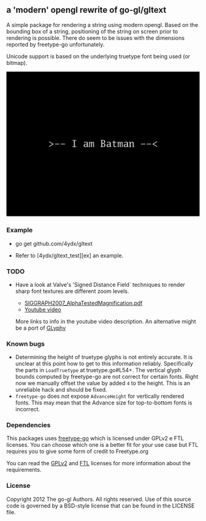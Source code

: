 ## a 'modern' opengl rewrite of go-gl/gltext

A simple package for rendering a string using modern opengl.  Based on the bounding
box of a string, positioning of the string on screen prior to rendering is possible.
There do seem to be issues with the dimensions reported by freetype-go unfortunately.

Unicode support is based on the underlying truetype font being used (or bitmap).

![Alt text](/example.png?raw=true "Working Example")

### Example

* go get github.com/4ydx/gltext

* Refer to [4ydx/gltext_test][ex] an example.

### TODO

* Have a look at Valve's 'Signed Distance Field` techniques to render
  sharp font textures are different zoom levels.

  * [SIGGRAPH2007_AlphaTestedMagnification.pdf](http://www.valvesoftware.com/publications/2007/SIGGRAPH2007_AlphaTestedMagnification.pdf)
  * [Youtube video](http://www.youtube.com/watch?v=CGZRHJvJYIg)
  
  More links to info in the youtube video description.
  An alternative might be a port of [GLyphy](http://code.google.com/p/glyphy/)


### Known bugs

* Determining the height of truetype glyphs is not entirely accurate.
  It is unclear at this point how to get to this information reliably.
  Specifically the parts in `LoadTruetype` at truetype.go#L54+.
  The vertical glyph bounds computed by freetype-go are not correct for
  certain fonts. Right now we manually offset the value by added `4` to
  the height. This is an unreliable hack and should be fixed.
* `freetype-go` does not expose `AdvanceHeight` for vertically rendered fonts.
  This may mean that the Advance size for top-to-bottom fonts is incorrect.


### Dependencies

This packages uses [freetype-go](https://code.google.com/p/freetype-go) which is licensed 
under GPLv2 e FTL licenses. You can choose which one is a better fit for your 
use case but FTL requires you to give some form of credit to Freetype.org

You can read the [GPLv2](https://code.google.com/p/freetype-go/source/browse/licenses/gpl.txt)
and [FTL](https://code.google.com/p/freetype-go/source/browse/licenses/ftl.txt)
licenses for more information about the requirements.

### License

Copyright 2012 The go-gl Authors. All rights reserved.
Use of this source code is governed by a BSD-style
license that can be found in the LICENSE file.

